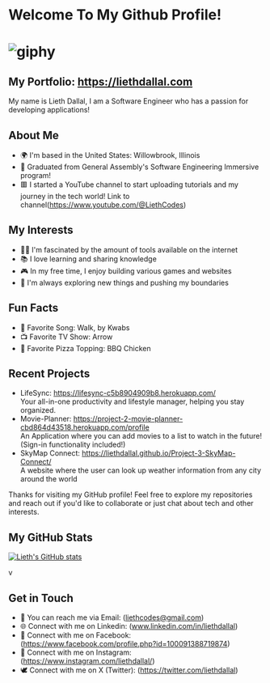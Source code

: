  # Welcome To My Github Profile!    
# ![giphy](https://github.com/liethdallal/liethdallal/assets/139842069/74a523c1-07a5-44ee-8b17-5a1a675fdfce)
             
                           
##  My Portfolio: https://liethdallal.com      
My name is Lieth Dallal, I am a Software Engineer who has a passion for developing applications!
      
## About Me 
- 🌍 I'm based in the United States: Willowbrook, Illinois
- 💼 Graduated from General Assembly's Software Engineering Immersive program!
- 🟥 I started a YouTube channel to start uploading tutorials and my journey in the tech world! Link to channel(https://www.youtube.com/@LiethCodes)
 
## My Interests
- 👨‍💻 I'm fascinated by the amount of tools available on the internet
- 📚 I love learning and sharing knowledge
- 🎮 In my free time, I enjoy building various games and websites
- 🌱 I'm always exploring new things and pushing my boundaries

## Fun Facts
- 🎵 Favorite Song: Walk, by Kwabs 
- 📺 Favorite TV Show: Arrow 
- 🍕 Favorite Pizza Topping: BBQ Chicken 

## Recent Projects
- LifeSync: https://lifesync-c5b8904909b8.herokuapp.com/ 
  <br>
  Your all-in-one productivity and lifestyle manager, helping you stay organized.
- Movie-Planner: https://project-2-movie-planner-cbd864d43518.herokuapp.com/profile 
  <br>
An Application where you can add movies to a list to watch in the future! (Sign-in functionality included!)
- SkyMap Connect: https://liethdallal.github.io/Project-3-SkyMap-Connect/ 
  <br>
A website where the user can look up weather information from any city around the world 

Thanks for visiting my GitHub profile! Feel free to explore my repositories and reach out if you'd like to collaborate or just chat about tech and other interests.

## My GitHub Stats
[![Lieth's GitHub stats](https://github-readme-stats.vercel.app/api?username=liethdallal)](https://github.com/liethdallal/github-readme-stats)

 v
## Get in Touch
- 📧 You can reach me via Email: (liethcodes@gmail.com)
- 🌐 Connect with me on Linkedin: (www.linkedin.com/in/liethdallal)
- 👥 Connect with me on Facebook: (https://www.facebook.com/profile.php?id=100091388719874)
- 🔴 Connect with me on Instagram: (https://www.instagram.com/liethdallal/)
- 🕊️ Connect with me on X (Twitter): (https://twitter.com/liethdallal)
